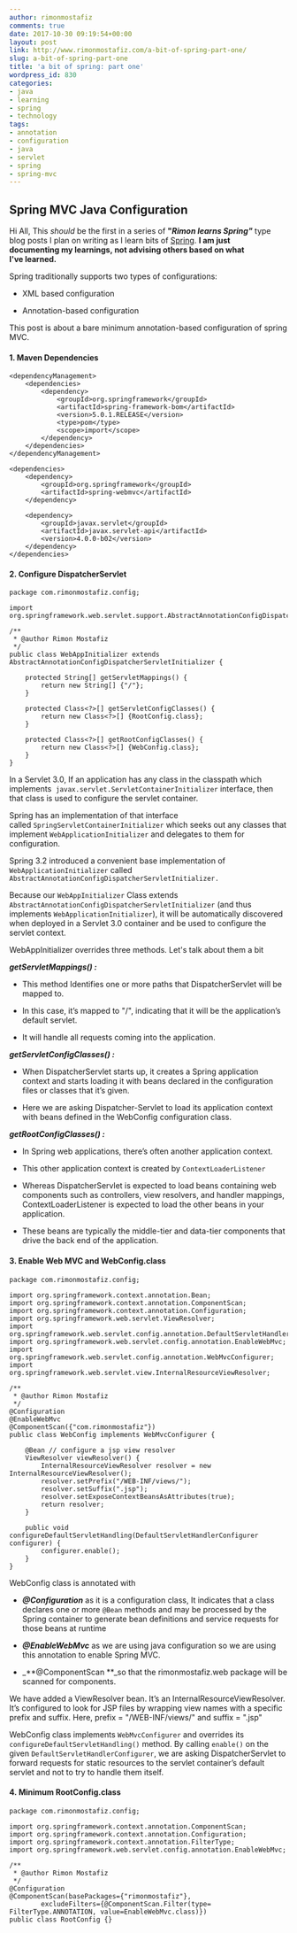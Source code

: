 ```yaml
---
author: rimonmostafiz
comments: true
date: 2017-10-30 09:19:54+00:00
layout: post
link: http://www.rimonmostafiz.com/a-bit-of-spring-part-one/
slug: a-bit-of-spring-part-one
title: 'a bit of spring: part one'
wordpress_id: 830
categories:
- java
- learning
- spring
- technology
tags:
- annotation
- configuration
- java
- servlet
- spring
- spring-mvc
---
```


## Spring MVC Java Configuration


Hi All, This _should_ be the first in a series of **"_Rimon learns Spring"_** type blog posts I plan on writing as I learn bits of [Spring](https://spring.io/).
**I am just documenting my learnings, not advising others based on what I've learned.**

Spring traditionally supports two types of configurations:



 	
  * XML based configuration

 	
  * Annotation-based configuration


This post is about a bare minimum annotation-based configuration of spring MVC.


#### 1. Maven Dependencies



    
    <dependencyManagement>
        <dependencies>
            <dependency>
                <groupId>org.springframework</groupId>
                <artifactId>spring-framework-bom</artifactId>
                <version>5.0.1.RELEASE</version>
                <type>pom</type>
                <scope>import</scope>
            </dependency>
        </dependencies>
    </dependencyManagement>
    
    <dependencies>
        <dependency>
            <groupId>org.springframework</groupId>
            <artifactId>spring-webmvc</artifactId>
        </dependency>
    
        <dependency>
            <groupId>javax.servlet</groupId>
            <artifactId>javax.servlet-api</artifactId>
            <version>4.0.0-b02</version>
        </dependency>
    </dependencies>





#### 2. Configure DispatcherServlet



    
    package com.rimonmostafiz.config;
    
    import org.springframework.web.servlet.support.AbstractAnnotationConfigDispatcherServletInitializer;
    
    /**
     * @author Rimon Mostafiz
     */
    public class WebAppInitializer extends AbstractAnnotationConfigDispatcherServletInitializer {
    
        protected String[] getServletMappings() {
            return new String[] {"/"};
        }
    
        protected Class<?>[] getServletConfigClasses() {
            return new Class<?>[] {RootConfig.class};
        }
    
        protected Class<?>[] getRootConfigClasses() {
            return new Class<?>[] {WebConfig.class};
        }
    }
    


In a Servlet 3.0, If an application has any class in the classpath which implements  `javax.servlet.ServletContainerInitializer` interface, then that class is used to configure the servlet container.

Spring has an implementation of that interface called `SpringServletContainerInitializer` which seeks out any classes that implement `WebApplicationInitializer` and delegates to them for configuration.

Spring 3.2 introduced a convenient base implementation of `WebApplicationInitializer` called `AbstractAnnotationConfigDispatcherServletInitializer.`

Because our `WebAppInitializer` Class extends `AbstractAnnotationConfigDispatcherServletInitializer` (and thus implements `WebApplicationInitializer`), it will be automatically discovered when deployed in a Servlet 3.0 container and be used to configure the servlet context.

WebAppInitializer overrides three methods. Let's talk about them a bit

**_getServletMappings() :_**



 	
  * This method Identifies one or more paths that DispatcherServlet will be mapped to.

 	
  * In this case, it’s mapped to "/", indicating that it will be the application’s default servlet.

 	
  * It will handle all requests coming into the application.


**_getServletConfigClasses() :_**



 	
  * When DispatcherServlet starts up, it creates a Spring application context and starts loading it with beans declared in the configuration files or classes that it’s given.

 	
  * Here we are asking Dispatcher-Servlet to load its application context with beans defined in the WebConfig configuration class.


**_getRootConfigClasses() :_**



 	
  * In Spring web applications, there’s often another application context.

 	
  * This other application context is created by `ContextLoaderListener`

 	
  * Whereas DispatcherServlet is expected to load beans containing web components such as controllers, view resolvers, and handler mappings, ContextLoaderListener is expected to load the other beans in your application.

 	
  * These beans are typically the middle-tier and data-tier components that drive the back end of the application.




#### 3. Enable Web MVC and WebConfig.class



    
    package com.rimonmostafiz.config;
    
    import org.springframework.context.annotation.Bean;
    import org.springframework.context.annotation.ComponentScan;
    import org.springframework.context.annotation.Configuration;
    import org.springframework.web.servlet.ViewResolver;
    import org.springframework.web.servlet.config.annotation.DefaultServletHandlerConfigurer;
    import org.springframework.web.servlet.config.annotation.EnableWebMvc;
    import org.springframework.web.servlet.config.annotation.WebMvcConfigurer;
    import org.springframework.web.servlet.view.InternalResourceViewResolver;
    
    /**
     * @author Rimon Mostafiz
     */
    @Configuration
    @EnableWebMvc
    @ComponentScan({"com.rimonmostafiz"})
    public class WebConfig implements WebMvcConfigurer {
    
        @Bean // configure a jsp view resolver
        ViewResolver viewResolver() {
            InternalResourceViewResolver resolver = new InternalResourceViewResolver();
            resolver.setPrefix("/WEB-INF/views/");
            resolver.setSuffix(".jsp");
            resolver.setExposeContextBeansAsAttributes(true);
            return resolver;
        }
        
        public void configureDefaultServletHandling(DefaultServletHandlerConfigurer configurer) {
            configurer.enable();
        }
    }
    


WebConfig class is annotated with



 	
  * _**@Configuration**_ as it is a configuration class, It indicates that a class declares one or more `@Bean` methods and may be processed by the Spring container to generate bean definitions and service requests for those beans at runtime

 	
  * _**@EnableWebMvc**_ as we are using java configuration so we are using this annotation to enable Spring MVC.

 	
  * _**@ComponentScan **_so that the rimonmostafiz.web package will be scanned for components.


We have added a ViewResolver bean. It’s an InternalResourceViewResolver.
It’s configured to look for JSP files by wrapping view names with a specific prefix and suffix.
Here, prefix = "/WEB-INF/views/" and suffix = ".jsp"

WebConfig class implements `WebMvcConfigurer` and overrides its `configureDefaultServletHandling()` method.
By calling `enable()` on the given `DefaultServletHandlerConfigurer`, we are asking DispatcherServlet to forward requests for static resources to the servlet container’s default servlet and not to try to handle them itself.


#### 4. Minimum RootConfig.class



    
    package com.rimonmostafiz.config;
    
    import org.springframework.context.annotation.ComponentScan;
    import org.springframework.context.annotation.Configuration;
    import org.springframework.context.annotation.FilterType;
    import org.springframework.web.servlet.config.annotation.EnableWebMvc;
    
    /**
     * @author Rimon Mostafiz
     */
    @Configuration
    @ComponentScan(basePackages={"rimonmostafiz"},
            excludeFilters={@ComponentScan.Filter(type= FilterType.ANNOTATION, value=EnableWebMvc.class)})
    public class RootConfig {}
